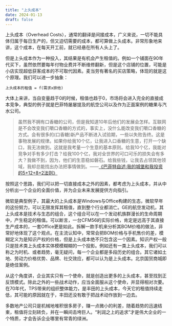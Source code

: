 ```yaml
---
title: "上头成本"
date: 2024-01-13
draft: false
---
```


上头成本（Overhead Costs），通常的翻译是间接成本，广义来说，一切不能具体归属于每日生产的，但又迫切需要的成本，都可算做上头成本。非常形象地来讲，这个成本，在每天开工前，就已经悬在所有人头上了。

但是上头成本作为一种投入，其结果是有机会产生租值的。例如一个铺面在90年代买下，虽然依然要每年付物业费并不断维修翻新，但是这个店铺的位置，可能是小店实现超低获客成本的不可取代因素。麦当劳有著名的买店策略，体现的就是这个原理。我们可以进一步抽象：

```
上头成本的租值 = f(需求x排他)
```

大体上来讲，当自变量趋于0的时候，租值也趋于0，市场将会进入完全的直接成本竞争，典型的例子就是巴菲特屡屡提及的航空公司以及作为正面案例的糖果与汽水公司。


>虽然我不拥有口香糖的公司，但是我知道10年后他们的发展会怎样。互联网是不会改变我们嚼口香糖的方式的，事实上，没什么能改变我们嚼口香糖的方式。会有很多的(口香糖)新产品不断进入试验期，一些以失败告终。这是事物发展的规律。如果你给我10个亿，让我进入口香糖的生意，打开一个缺口，我无法做到。这就是我考量一个生意的基本原则。给我10个亿，我能对竞争对手有多少打击？给我100个亿，我对全世界的可口可乐的损失会有多大？我做不到，因为，他们的生意稳如磐石。给我些钱，让我去占领其他领域，我却总能找出办法把事情做到。——[《巴菲特自述:我的城堡和我投资的5+12+8+2法则》](http://nteswjq.blog.163.com/blog/static/1269981201042821957900)


按照这个思路，我们可以把一切直接成本之外的因素，都考虑为上头成本，并从中分析出一个企业的全面价值，并为企业未来发展提供方向指引。

微软是典型例子，其最大的上头成本是Windows与Office构建的生态，微软早年的这份努力，可以无限发挥其租值，直到整个行业都消亡。GE的航空发动机，其上头成本是技术与生态的组合，这个组合可以在一个发动机族群漫长的生命周期中，产生稳定的租值。可以断言，一台CFM56的实际价格，肯定是远高于其直接生产成本的，一套Office更是如此。拆解一款手机来分析其BOM价格的做法，非常好地体现了这个观点。在主流认知中，常常会把BOM价格与手机售价的差，模糊定义为是知识产权的价格，但是上头成本绝不只包含这一个因素。知识产权一般只是技术类上头成本实体模模糊糊的一个投影。例如还有一类上头成本，我们可以称之为时机、或者趋势，毫无疑问，每一个企业都是多段历史的组合。其它诸如土地、劳动力价格优势、品牌、社交效应，都可以认为是上头成本。北京国贸商城即是绝佳案例。

从这个角度讲，企业其实只有一个使命，就是创造出更多的上头成本，甚至找到正反馈模式。除此之外的一些战术动作，应当全面服从这个使命，并显得相对次要。在70年代，TPS带来的组织整体能力，是丰田的上头成本，今天它的租值持续走低，其可能的原因就在于，丰田还没有敢于把战术动作放到一边去。

多数地产公司只是机械地堆积很多房子，赚一点微小的利差，随着趋势的迅速结束，租值将立刻转负，并在一瞬间击垮巨人。“利润之上的追求”才是伟大企业的一个特质，才会告诉企业哪里有常青的绿洲。

